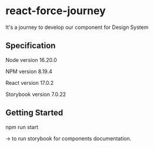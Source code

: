 # react-force-journey
It's a journey to develop our component for Design System

## Specification
Node version 16.20.0

NPM version 8.19.4

React version 17.0.2

Storybook version 7.0.22

## Getting Started
npm run start

-> to run storybook for components documentation.